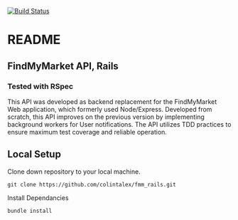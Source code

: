 [![Build Status](https://travis-ci.com/colintalex/fmm_rails.svg?branch=main)](https://travis-ci.com/colintalex/fmm_rails)

# README

## FindMyMarket API, Rails
### Tested with RSpec
This API was developed as backend replacement for the FindMyMarket Web application, which formerly used Node/Express.
Developed from scratch, this API improves on the previous version by implementing background workers for User notifications. 
The API utilizes TDD practices to ensure maximum test coverage and reliable operation.

## Local Setup

Clone down repository to your local machine.
```
git clone https://github.com/colintalex/fmm_rails.git
```

Install Dependancies
```
bundle install
```
